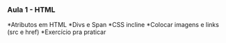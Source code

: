 ### Aula 1 - HTML

*Atributos em HTML
*Divs e Span
*CSS incline
*Colocar imagens e links (src e href)
*Exercício pra praticar
